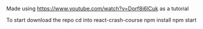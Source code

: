 Made using https://www.youtube.com/watch?v=Dorf8i6lCuk as a tutorial

To start download the repo
cd into react-crash-course
npm install
npm start